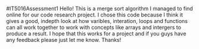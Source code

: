 #IT5016Assessment1
Hello! This is a merge sort algorithm I managed to find online for our code research project. I chose this code because I think it gives a good, indepth look at how varibles, interation, loops and functions can all work together to work with concepts like arrays and intergers to produce a result. I hope that this works for a project and if you guys
have any feedback please just let me know. Thanks!